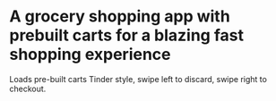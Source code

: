 # A grocery shopping app with prebuilt carts for a blazing fast shopping experience

Loads pre-built carts Tinder style, swipe left to discard, swipe right to checkout.
